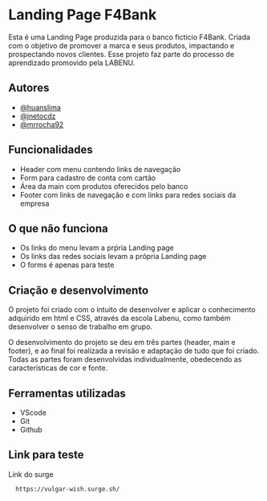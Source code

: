 # Landing Page F4Bank

Esta é uma Landing Page produzida para o banco ficticio F4Bank. Criada com o objetivo de promover a marca e seus produtos, impactando e prospectando novos clientes. Esse projeto faz parte do processo de aprendizado promovido pela LABENU.

## Autores

- [@huanslima](https://github.com/huanslima)
- [@jnetocdz](https://github.com/jnetocdz)
- [@mrrocha92](https://github.com/mrrocha92)

## Funcionalidades

- Header com menu contendo links de navegação
- Form para cadastro de conta com cartão
- Área da main com produtos oferecidos pelo banco
- Footer com links de navegação e com links para redes sociais da empresa

## O que não funciona

- Os links do menu levam a prṕria Landing page
- Os links das redes sociais levam a própria Landing page
- O forms é apenas para teste

## Criação e desenvolvimento

O projeto foi criado com o intuito de desenvolver e aplicar o conhecimento adquirido em html e CSS, através da escola Labenu, como também desenvolver o senso de trabalho em grupo.

O desenvolvimento do projeto se deu em três partes (header, main e footer), e ao final foi realizada a revisão e adaptação de tudo que foi criado. Todas as partes foram desenvolvidas individualmente, obedecendo as caracteristicas de cor e fonte. 

## Ferramentas utilizadas

- VScode
- Git
- Github

## Link para teste

Link do surge

```bash
  https://vulgar-wish.surge.sh/
```


